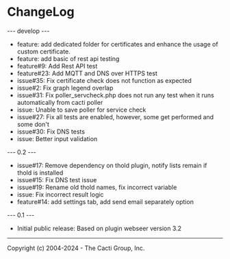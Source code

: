 # ChangeLog

--- develop ---

* feature: add dedicated folder for certificates and enhance the usage of custom certificate.
* feature: add basic of rest api testing
* feature#9: Add Rest API test
* feature#23: Add MQTT and DNS over HTTPS test
* issue#35: Fix certificate check does not function as expected
* issue#2: Fix graph legend overlap
* issue#31: Fix poller_servcheck.php does not run any test when it runs automatically from cacti poller
* issue: Unable to save poller for service check
* issue#27: Fix all tests are enabled, however, some get performed and some don't
* issue#30: Fix DNS tests
* issue: Better input validation

--- 0.2 ---

* issue#17: Remove dependency on thold plugin, notify lists remain if thold is installed 
* issue#15: Fix DNS test issue
* issue#19: Rename old thold names, fix incorrect variable
* issue: Fix incorrect result logic
* feature#14: add settings tab, add send email separately option

--- 0.1 ---

* Initial public release: Based on plugin webseer version 3.2

-----------------------------------------------
Copyright (c) 2004-2024 - The Cacti Group, Inc.

